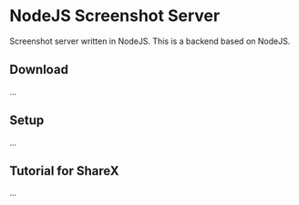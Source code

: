 # NodeJS Screenshot Server

Screenshot server written in NodeJS. This is a backend based on NodeJS.

## Download

...

## Setup

...

## Tutorial for ShareX

...
